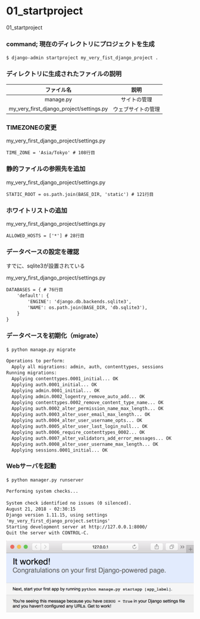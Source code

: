 # 01_startproject
01_startproject

### command; 現在のディレクトリにプロジェクトを生成

`$ django-admin startproject my_very_fist_django_project .`

### ディレクトリに生成されたファイルの説明

|ファイル名|説明|
|:-:|:-:|
|manage.py|サイトの管理|
|my_very_first_django_project/settings.py|ウェブサイトの管理|

### TIMEZONEの変更

my_very_first_django_project/settings.py
```
TIME_ZONE = 'Asia/Tokyo' # 108行目
```

### 静的ファイルの参照先を追加

my_very_first_django_project/settings.py
```
STATIC_ROOT = os.path.join(BASE_DIR, 'static') # 121行目
```

### ホワイトリストの追加

my_very_first_django_project/settings.py
```
ALLOWED_HOSTS = ['*'] # 28行目
```

### データベースの設定を確認

すでに、sqlite3が設置されている

my_very_first_django_project/settings.py
```
DATABASES = { # 76行目
    'default': {
        'ENGINE': 'django.db.backends.sqlite3',
        'NAME': os.path.join(BASE_DIR, 'db.sqlite3'),
    }
}
```

### データベースを初期化（migrate）

`$ python manage.py migrate`

```
Operations to perform:
  Apply all migrations: admin, auth, contenttypes, sessions
Running migrations:
  Applying contenttypes.0001_initial... OK
  Applying auth.0001_initial... OK
  Applying admin.0001_initial... OK
  Applying admin.0002_logentry_remove_auto_add... OK
  Applying contenttypes.0002_remove_content_type_name... OK
  Applying auth.0002_alter_permission_name_max_length... OK
  Applying auth.0003_alter_user_email_max_length... OK
  Applying auth.0004_alter_user_username_opts... OK
  Applying auth.0005_alter_user_last_login_null... OK
  Applying auth.0006_require_contenttypes_0002... OK
  Applying auth.0007_alter_validators_add_error_messages... OK
  Applying auth.0008_alter_user_username_max_length... OK
  Applying sessions.0001_initial... OK
```

### Webサーバを起動

`$ python manager.py runserver`

```
Performing system checks...

System check identified no issues (0 silenced).
August 21, 2018 - 02:30:15
Django version 1.11.15, using settings 'my_very_first_django_project.settings'
Starting development server at http://127.0.0.1:8000/
Quit the server with CONTROL-C.
```

![](screenshots/01_it_worked.png)
